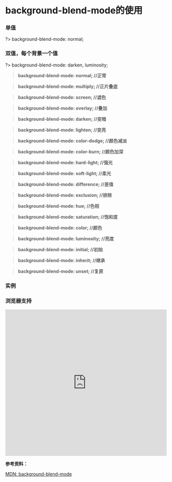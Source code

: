 # background-blend-mode的使用

### 单值

?> background-blend-mode: normal;

### 双值，每个背景一个值

?> background-blend-mode: darken, luminosity;

> **background-blend-mode: normal;          //正常**

> **background-blend-mode: multiply;        //正片叠底**

> **background-blend-mode: screen;          //滤色**

> **background-blend-mode: overlay;         //叠加**

> **background-blend-mode: darken;          //变暗**

> **background-blend-mode: lighten;         //变亮**

> **background-blend-mode: color-dodge;     //颜色减淡**

> **background-blend-mode: color-burn;      //颜色加深**

> **background-blend-mode: hard-light;      //强光**

> **background-blend-mode: soft-light;      //柔光**

> **background-blend-mode: difference;      //差值**

> **background-blend-mode: exclusion;       //排除**

> **background-blend-mode: hue;             //色相**

> **background-blend-mode: saturation;      //饱和度**

> **background-blend-mode: color;           //颜色**

> **background-blend-mode: luminosity;      //亮度**

> **background-blend-mode: initial;         //初始**

> **background-blend-mode: inherit;         //继承**

> **background-blend-mode: unset;           //复原**


### 实例

<vuep template="#demo1" class="full-page"></vuep>
<script v-pre type="text/x-template" id="demo1">
<style>
  .demo-list{
    padding: 20px;
  }
  .mode{
    position: relative;
    height:500px;
    background: url('./assets/images/500392442.jpg') no-repeat,url('./assets/images/500070704.webp') no-repeat;
    background-size: cover;
  }
  .change-btn{
    text-align:center;
    padding: 20px 0;
  }
</style>
<template>
<div class="demo-list">
  <div class="change-btn">
    <input type="radio" name="radio1" @change="changeInput" value="normal" checked />normal(正常)
    <input type="radio" name="radio1" @change="changeInput" value="multiply" />multiply(正片叠底)
    <input type="radio" name="radio1" @change="changeInput" value="screen"/>screen(滤色)
    <input type="radio" name="radio1" @change="changeInput" value="overlay"/>overlay(叠加)
    <input type="radio" name="radio1" @change="changeInput" value="darken"/>darken(变暗)
    <input type="radio" name="radio1" @change="changeInput" value="lighten"/>lighten(变亮)
    <input type="radio" name="radio1" @change="changeInput" value="color-dodge"/>color-dodge(颜色减淡)
    <input type="radio" name="radio1" @change="changeInput" value="color-burn"/>color-burn(颜色加深)
    <input type="radio" name="radio1" @change="changeInput" value="hard-light"/>hard-light(强光)
    <input type="radio" name="radio1" @change="changeInput" value="soft-light"/>soft-light(柔光)
    <input type="radio" name="radio1" @change="changeInput" value="difference"/>difference(差值)
    <input type="radio" name="radio1" @change="changeInput" value="exclusion"/>exclusion(排除)
    <input type="radio" name="radio1" @change="changeInput" value="hue"/>hue(色相)
    <input type="radio" name="radio1" @change="changeInput" value="saturation"/>saturation(饱和度)
    <input type="radio" name="radio1" @change="changeInput" value="color"/>color(颜色)
    <input type="radio" name="radio1" @change="changeInput" value="luminosity"/>luminosity(亮度)
    <input type="radio" name="radio1" @change="changeInput" value="initial"/>initial(初始)
    <input type="radio" name="radio1" @change="changeInput" value="inherit"/>inherit(继承)
    <input type="radio" name="radio1" @change="changeInput" value="unset"/>unset(复原)
  </div>
  <div class="mode" :style="{'background-blend-mode': value}">
  </div>
</div>
</template>
<script>
  module.exports = {
    data: function () {
      return { name: 'Vue',value: 'normal' }
    },
    methods: {
      changeInput: function (event) {
        this.value = event.target.value;
      }
    }
  }
</script>
</script>


### 浏览器支持

<iframe src="https://caniuse.bitsofco.de/embed/index.html?feat=css-backgroundblendmode&amp;periods=future_1,current,past_1,past_2,past_3&amp;accessible-colours=false" frameborder="0" width="100%" height="458px"></iframe>

**参考资料：**

[MDN: background-blend-mode](https://developer.mozilla.org/zh-CN/docs/Web/CSS/background-blend-mode)